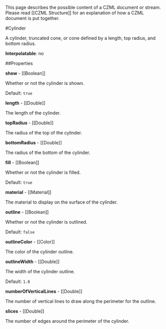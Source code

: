 This page describes the possible content of a CZML document or stream.  Please read [[CZML Structure]] for an explanation of how a CZML document is put together.

#Cylinder

A cylinder, truncated cone, or cone defined by a length, top radius, and bottom radius.

**Interpolatable**: no

##Properties

**show** - [[Boolean]]

Whether or not the cylinder is shown.

Default: `true`


**length** - [[Double]]

The length of the cylinder.


**topRadius** - [[Double]]

The radius of the top of the cylinder.


**bottomRadius** - [[Double]]

The radius of the bottom of the cylinder.


**fill** - [[Boolean]]

Whether or not the cylinder is filled.

Default: `true`


**material** - [[Material]]

The material to display on the surface of the cylinder.


**outline** - [[Boolean]]

Whether or not the cylinder is outlined.

Default: `false`


**outlineColor** - [[Color]]

The color of the cylinder outline.


**outlineWidth** - [[Double]]

The width of the cylinder outline.

Default: `1.0`


**numberOfVerticalLines** - [[Double]]

The number of vertical lines to draw along the perimeter for the outline.


**slices** - [[Double]]

The number of edges around the perimeter of the cylinder.


